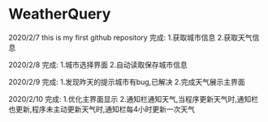 # WeatherQuery

2020/2/7
this is my first github repository
完成:
1.获取城市信息
2.获取天气信息

2020/2/8
完成:
1.城市选择界面
2.自动读取保存城市信息

2020/2/9
完成:
1.发现昨天的提示城市有bug,已解决
2.完成天气展示主界面

2020/2/10
完成:
1.优化主界面显示
2.通知栏通知天气,当程序更新天气时,通知栏也更新,程序未主动更新天气时,通知栏每4小时更新一次天气